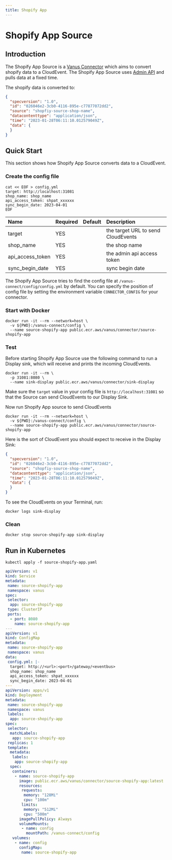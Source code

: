 ```yaml
---
title: Shopify App
---
```


# Shopify App Source

## Introduction

The Shopify App Source is a [Vanus Connector][vc] which aims to convert shopify data
to a CloudEvent. The Shopify App Source uses [Admin API][admin-rest] and pulls
data at a fixed time.

The shopify data is converted to:

```json
{
  "specversion": "1.0",
  "id": "026046e2-3cb0-4116-895e-c77877072dd2",
  "source": "shopfiy-source-shop-name",
  "datacontenttype": "application/json",
  "time": "2023-01-28T06:11:10.012579049Z",
  "data": {
  }
}
```

## Quick Start

This section shows how Shopify App Source converts data to a CloudEvent.

### Create the config file

```shell
cat << EOF > config.yml
target: http://localhost:31081
shop_name: shop_name
api_access_token: shpat_xxxxxx
sync_begin_date: 2023-04-01
EOF
```

| Name             | Required | Default | Description                        |
|:-----------------|:---------|:--------|:-----------------------------------|
| target           | YES      |         | the target URL to send CloudEvents |
| shop_name        | YES      |         | the shop name                      |
| api_access_token | YES      |         | the admin api access token         |
| sync_begin_date  | YES      |         | sync begin date                    |

The Shopify App Source tries to find the config file at `/vanus-connect/config/config.yml` by default. You can specify
the position of config file by setting the environment variable `CONNECTOR_CONFIG` for your connector.

### Start with Docker

```shell
docker run -it --rm --network=host \
  -v ${PWD}:/vanus-connect/config \
  --name source-shopify-app public.ecr.aws/vanus/connector/source-shopify-app
```

### Test

Before starting Shopify App Source use the following command to run a Display sink, which will receive and prints the
incoming CloudEvents.

```shell
docker run -it --rm \
  -p 31081:8080 \
  --name sink-display public.ecr.aws/vanus/connector/sink-display
```

Make sure the `target` value in your config file is `http://localhost:31081` so that the Source can send CloudEvents to
our Display Sink.

Now run Shopify App source to send CloudEvents

```shell
docker run -it --rm --network=host \
  -v ${PWD}:/vanus-connect/config \
  --name source-shopify-app public.ecr.aws/vanus/connector/source-shopify-app
```

Here is the sort of CloudEvent you should expect to receive in the Display Sink:

```json
{
  "specversion": "1.0",
  "id": "026046e2-3cb0-4116-895e-c77877072dd2",
  "source": "shopfiy-source-shop-name",
  "datacontenttype": "application/json",
  "time": "2023-01-28T06:11:10.012579049Z",
  "data": {
  }
}
```

To see the CloudEvents on your Terminal, run:

```shell
docker logs sink-display
```

### Clean

```shell
docker stop source-shopify-app sink-display
```

## Run in Kubernetes

```shell
kubectl apply -f source-shopify-app.yaml
```

```yaml
apiVersion: v1
kind: Service
metadata:
 name: source-shopify-app
 namespace: vanus
spec:
 selector:
  app: source-shopify-app
 type: ClusterIP
 ports:
  - port: 8080
    name: source-shopify-app
---
apiVersion: v1
kind: ConfigMap
metadata:
 name: source-shopify-app
 namespace: vanus
data:
 config.yml: |-
  target: http://<url>:<port>/gateway/<eventbus>
  shop_name: shop_name
  api_access_token: shpat_xxxxxx
  sync_begin_date: 2023-04-01
---
apiVersion: apps/v1
kind: Deployment
metadata:
 name: source-shopify-app
 namespace: vanus
 labels:
  app: source-shopify-app
spec:
 selector:
  matchLabels:
   app: source-shopify-app
 replicas: 1
 template:
  metadata:
   labels:
    app: source-shopify-app
  spec:
   containers:
    - name: source-shopify-app
      image: public.ecr.aws/vanus/connector/source-shopify-app:latest
      resources:
       requests:
        memory: "128Mi"
        cpu: "100m"
       limits:
        memory: "512Mi"
        cpu: "500m"
      imagePullPolicy: Always
      volumeMounts:
       - name: config
         mountPath: /vanus-connect/config
   volumes:
    - name: config
      configMap:
       name: source-shopify-app
```

[vc]: https://docs.vanus.ai/introduction/concepts#vanus-connect
[admin-rest]: https://shopify.dev/api/admin-rest
